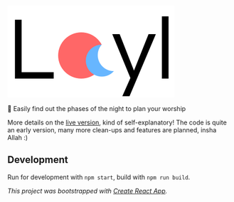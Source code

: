 ![logo](https://raw.githubusercontent.com/mr-islam/layl/master/src/logo.svg?token=AEG3JJH3SDS3NLXCFALQEBS4ZQXKA)

🌙 Easily find out the phases of the night to plan your worship

More details on the [live version](https://layl.navedislam.com), kind of self-explanatory! The code is quite an early version, many more clean-ups and features are planned, insha Allah :)

## Development

Run for development with `npm start`, build with `npm run build`. 

*This project was bootstrapped with [Create React App](https://github.com/facebook/create-react-app).*

